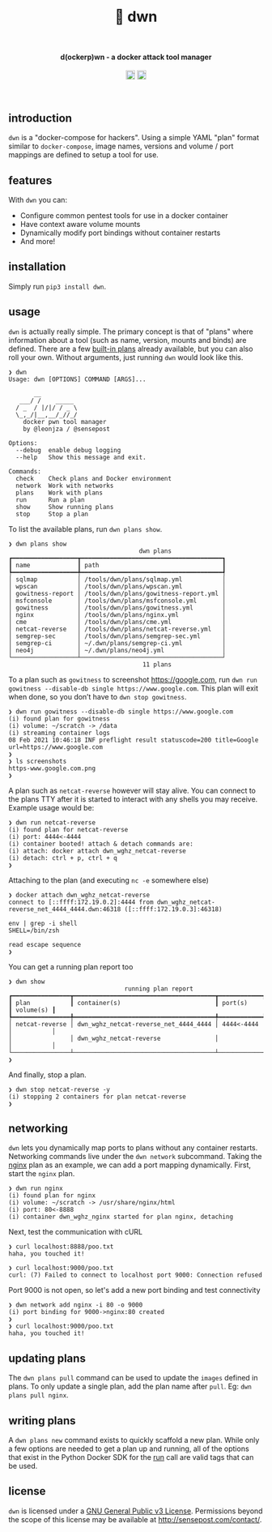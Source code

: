 <h1 align="center">
  <br>
    🥽 dwn
  <br>
  <br>
</h1>

<h4 align="center">d(ockerp)wn - a docker attack tool manager</h4>
<p align="center">
  <a href="https://twitter.com/leonjza"><img src="https://img.shields.io/badge/twitter-%40leonjza-blue.svg" alt="@leonjza" height="18"></a>
  <a href="https://pypi.python.org/pypi/dwn"><img src="https://badge.fury.io/py/dwn.svg" alt="PyPI version" height="18"></a>
</p>
<br>

## introduction

`dwn` is a "docker-compose for hackers". Using a simple YAML "plan" format similar to `docker-compose`, image names, versions and volume / port mappings are defined to setup a tool for use.

## features

With `dwn` you can:

- Configure common pentest tools for use in a docker container
- Have context aware volume mounts
- Dynamically modify port bindings without container restarts
- And more!

## installation

Simply run `pip3 install dwn`.

## usage

`dwn` is actually really simple. The primary concept is that of "plans" where information about a tool (such as name, version, mounts and binds) are defined. There are a few [built-in plans](plans/) already available, but you can also roll your own. Without arguments, just running `dwn` would look like this.

```text
❯ dwn
Usage: dwn [OPTIONS] COMMAND [ARGS]...

       __
   ___/ /    _____
  / _  / |/|/ / _ \
  \_,_/|__,__/_//_/
    docker pwn tool manager
    by @leonjza / @sensepost

Options:
  --debug  enable debug logging
  --help   Show this message and exit.

Commands:
  check    Check plans and Docker environment
  network  Work with networks
  plans    Work with plans
  run      Run a plan
  show     Show running plans
  stop     Stop a plan
```

To list the available plans, run `dwn plans show`.

```text
❯ dwn plans show
                                    dwn plans
┏━━━━━━━━━━━━━━━━━━┳━━━━━━━━━━━━━━━━━━━━━━━━━━━━━━━━━━━━━━━┓
┃ name             ┃ path                                  ┃
┡━━━━━━━━━━━━━━━━━━╇━━━━━━━━━━━━━━━━━━━━━━━━━━━━━━━━━━━━━━━┩
│ sqlmap           │ /tools/dwn/plans/sqlmap.yml           │
│ wpscan           │ /tools/dwn/plans/wpscan.yml           │
│ gowitness-report │ /tools/dwn/plans/gowitness-report.yml │
│ msfconsole       │ /tools/dwn/plans/msfconsole.yml       │
│ gowitness        │ /tools/dwn/plans/gowitness.yml        │
│ nginx            │ /tools/dwn/plans/nginx.yml            │
│ cme              │ /tools/dwn/plans/cme.yml              │
│ netcat-reverse   │ /tools/dwn/plans/netcat-reverse.yml   │
│ semgrep-sec      │ /tools/dwn/plans/semgrep-sec.yml      │
│ semgrep-ci       │ ~/.dwn/plans/semgrep-ci.yml           │
│ neo4j            │ ~/.dwn/plans/neo4j.yml                │
└──────────────────┴───────────────────────────────────────┘
                                     11 plans
```

To a plan such as `gowitness` to screenshot <https://google.com>, run `dwn run gowitness --disable-db single https://www.google.com`. This plan will exit when done, so you don’t have to `dwn stop gowitness`.

```text
❯ dwn run gowitness --disable-db single https://www.google.com
(i) found plan for gowitness
(i) volume: ~/scratch -> /data
(i) streaming container logs
08 Feb 2021 10:46:18 INF preflight result statuscode=200 title=Google url=https://www.google.com
❯
❯ ls screenshots
https-www.google.com.png
❯
```

A plan such as `netcat-reverse` however will stay alive. You can connect to the plans TTY after it is started to interact with any shells you may receive. Example usage would be:

```text
❯ dwn run netcat-reverse
(i) found plan for netcat-reverse
(i) port: 4444<-4444
(i) container booted! attach & detach commands are:
(i) attach: docker attach dwn_wghz_netcat-reverse
(i) detach: ctrl + p, ctrl + q
❯
```

Attaching to the plan (and executing `nc -e` somewhere else)

```text
❯ docker attach dwn_wghz_netcat-reverse
connect to [::ffff:172.19.0.2]:4444 from dwn_wghz_netcat-reverse_net_4444_4444.dwn:46318 ([::ffff:172.19.0.3]:46318)

env | grep -i shell
SHELL=/bin/zsh

read escape sequence
❯
```

You can get a running plan report too

```text
❯ dwn show
                                running plan report
┏━━━━━━━━━━━━━━━━┳━━━━━━━━━━━━━━━━━━━━━━━━━━━━━━━━━━━━━━━┳━━━━━━━━━━━━┳━━━━━━━━━━━┓
┃ plan           ┃ container(s)                          ┃ port(s)    ┃ volume(s) ┃
┡━━━━━━━━━━━━━━━━╇━━━━━━━━━━━━━━━━━━━━━━━━━━━━━━━━━━━━━━━╇━━━━━━━━━━━━╇━━━━━━━━━━━┩
│ netcat-reverse │ dwn_wghz_netcat-reverse_net_4444_4444 │ 4444<-4444 │           │
│                │ dwn_wghz_netcat-reverse               │            │           │
└────────────────┴───────────────────────────────────────┴────────────┴───────────┘
❯
```

And finally, stop a plan.

```text
❯ dwn stop netcat-reverse -y
(i) stopping 2 containers for plan netcat-reverse
❯
```

## networking

`dwn` lets you dynamically map ports to plans without any container restarts. Networking commands live under the `dwn network` subcommand. Taking the [nginx](plans/nginx.yml) plan as an example, we can add a port mapping dynamically. First, start the `nginx` plan.

```text
❯ dwn run nginx
(i) found plan for nginx
(i) volume: ~/scratch -> /usr/share/nginx/html
(i) port: 80<-8888
(i) container dwn_wghz_nginx started for plan nginx, detaching
```

Next, test the communication with cURL

```text
❯ curl localhost:8888/poo.txt
haha, you touched it!

❯ curl localhost:9000/poo.txt
curl: (7) Failed to connect to localhost port 9000: Connection refused
```

Port 9000 is not open, so let's add a new port binding and test connectivity

```text
❯ dwn network add nginx -i 80 -o 9000
(i) port binding for 9000->nginx:80 created
❯
❯ curl localhost:9000/poo.txt
haha, you touched it!
```

## updating plans

The `dwn plans pull` command can be used to update the `images` defined in plans. To only update a single plan, add the plan name after `pull`. Eg: `dwn plans pull nginx`.

## writing plans

A `dwn plans new` command exists to quickly scaffold a new plan. While only a few options are needed to get a plan up and running, all of the options that exist in the Python Docker SDK for the [run](https://docker-py.readthedocs.io/en/stable/containers.html#docker.models.containers.ContainerCollection.run) call are valid tags that can be used.

## license

`dwn` is licensed under a [GNU General Public v3 License](https://www.gnu.org/licenses/gpl-3.0.en.html). Permissions beyond the scope of this license may be available at <http://sensepost.com/contact/>.
